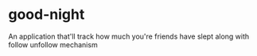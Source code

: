 # good-night
An application that'll track how much you're friends have slept along with follow unfollow mechanism
